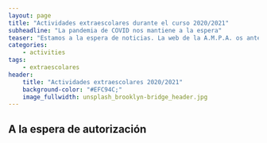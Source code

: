 ```yaml
---
layout: page
title: "Actividades extraescolares durante el curso 2020/2021"
subheadline: "La pandemia de COVID nos mantiene a la espera"
teaser: "Estamos a la espera de noticias. La web de la A.M.P.A. os antendrá informados."
categories:
    - activities
tags:
    - extraescolares
header:
    title: "Actividades extraescolares 2020/2021"
    background-color: "#EFC94C;"
    image_fullwidth: unsplash_brooklyn-bridge_header.jpg
---
```

<!--more-->

## A la espera de autorización
